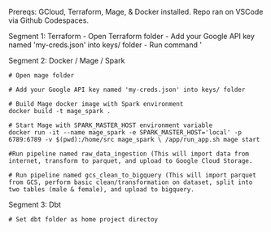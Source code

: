 Prereqs: GCloud, Terraform, Mage, & Docker installed.
Repo ran on VSCode via Github Codespaces.


Segment 1: Terraform
    - Open Terraform folder
    - Add your Google API key named 'my-creds.json' into keys/ folder
    - Run command 
    '

Segment 2: Docker / Mage / Spark

    # Open mage folder

    # Add your Google API key named 'my-creds.json' into keys/ folder

    # Build Mage docker image with Spark environment
    docker build -t mage_spark .

    # Start Mage with SPARK_MASTER_HOST environment variable
    docker run -it --name mage_spark -e SPARK_MASTER_HOST='local' -p 6789:6789 -v $(pwd):/home/src mage_spark \ /app/run_app.sh mage start

    #Run pipeline named raw_data_ingestion (This will import data from internet, transform to parquet, and upload to Google Cloud Storage.

    # Run pipeline named gcs_clean_to_bigquery (This will import parquet from GCS, perform basic clean/transformation on dataset, split into two tables (male & female), and upload to bigquery.
    
Segment 3: Dbt

    # Set dbt folder as home project directoy
    
